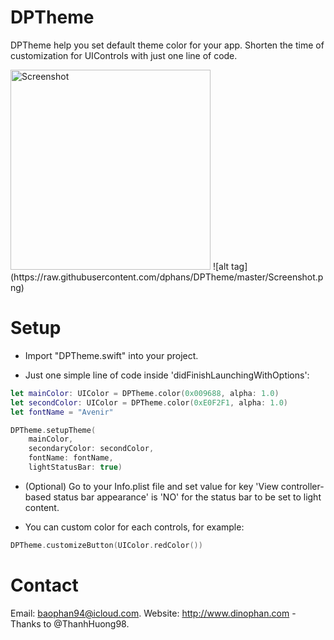 # DPTheme
DPTheme help you set default theme color for your app.
Shorten the time of customization for UIControls with just one line of code.

<img src="https://github.com/dphans/DPTheme/blob/master/Screenshot2.png" alt="Screenshot" style="width: 320px;"/>
![alt tag](https://raw.githubusercontent.com/dphans/DPTheme/master/Screenshot.png)

# Setup
- Import "DPTheme.swift" into your project.

- Just one simple line of code inside 'didFinishLaunchingWithOptions':
``` swift
let mainColor: UIColor = DPTheme.color(0x009688, alpha: 1.0)
let secondColor: UIColor = DPTheme.color(0xE0F2F1, alpha: 1.0)
let fontName = "Avenir"

DPTheme.setupTheme(
	mainColor,
	secondaryColor: secondColor,
	fontName: fontName,
	lightStatusBar: true)
```

- (Optional) Go to your Info.plist file and set value for key 'View controller-based status bar appearance' is 'NO' for the status bar to be set to light content.

- You can custom color for each controls, for example:
``` swift
DPTheme.customizeButton(UIColor.redColor())
```


# Contact
Email: baophan94@icloud.com. Website: http://www.dinophan.com - Thanks to @ThanhHuong98.
